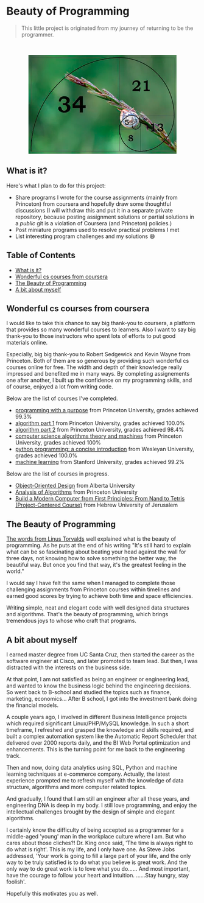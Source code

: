 # Beauty of Programming

> This little project is originated from my journey of returning to be the programmer.

<!-- PROJECT LOGO -->
<br />
<p align="center">
    <img src="images/logo.png" alt="logo">
</p>
 

## What is it?
Here's what I plan to do for this project:

- Share programs I wrote for the course assignments (mainly from Princeton) from coursera and hopefully draw some thoughtful discussions (I will withdraw this and put it in a separate private repository, because posting assignment solutions or partial solutions in a *public* git is a violation of Coursera (and Princeton) policies.)
- Post miniature programs used to resolve practical problems I met
- List interesting program challenges and my solutions :smile:

## Table of Contents

- [What is it?](#what-is-it)
- [Wonderful cs courses from coursera](#wonderful-cs-courses-from-coursera)
- [The Beauty of Programming](#the-beauty-of-programming)
- [A bit about myself](#a-bit-about-myself)


## Wonderful cs courses from coursera
I would like to take this chance to say big thank-you to coursera, a platform that provides so many wonderful courses to learners. Also I want to say big thank-you to those instructors who spent lots of efforts to put good materials online.

Especially, big big thank-you to Robert Sedgewick and Kevin Wayne from Princeton. Both of them are so generous by providing such wonderful cs courses online for free. The width and depth of their knowledge really impressed and benefited me in many ways. By completing assignements one after another, I built up the confidence on my programming skills, and of course, enjoyed a lot from writing code.

Below are the list of courses I've completed.

- [programming with a purpose](https://www.coursera.org/learn/cs-programming-java) from Princeton University, grades achieved 99.3%
- [algorithm part 1](https://www.coursera.org/learn/algorithms-part1/) from Princeton University, grades achieved 100.0%
- [algorithm part 2](https://www.coursera.org/learn/algorithms-part2) from Princeton University, grades achieved 98.4%
- [computer science algorithms theory and machines](https://www.coursera.org/learn/cs-algorithms-theory-machines) from Princeton University, grades achieved 100%
- [python programming: a concise introduction](https://www.coursera.org/learn/python-programming-introduction) from Wesleyan University, grades achieved 100.0%
- [machine learning](https://www.coursera.org/learn/machine-learning) from Stanford University, grades achieved 99.2%


Below are the list of courses in progress.

- [Object-Oriented Design](https://www.coursera.org/learn/object-oriented-design/) from Alberta University
- [Analysis of Algorithms](https://www.coursera.org/learn/analysis-of-algorithms/) from Princeton University
- [Build a Modern Computer from First Principles: From Nand to Tetris (Project-Centered Course)](https://www.coursera.org/learn/build-a-computer/) from Hebrew University of Jerusalem


## The Beauty of Programming
[The words from Linus Torvalds](http://www.bowdoin.edu/~ltoma/teaching/beautyOfProgramming.pdf) well explained what is the beauty of programming. As he puts at the end of his writing "It's still hard to explain what can be so fascinating about beating your head against the wall for three days, not knowing how to solve something the better way, the beautiful way. But once you find that way, it's the greatest feeling in the world."

I would say I have felt the same when I managed to complete those challenging assignments from Princeton courses within timelines and earned good scores by trying to achieve both time and space efficiencies. 

Writing simple, neat and elegant code with well designed data structures and algorithms. 
That's the beauty of programming, which brings tremendous joys to whose who craft that programs.


## A bit about myself
I earned master degree from UC Santa Cruz, then started the career as the software engineer at Cisco, and later promoted to team lead. But then, I was distracted with the interests on the business side. 

At that point, I am not satisfied as being an engineer or engineering lead, and wanted to know the business logic behind the engineering decisions. So went back to B-school and studied the topics such as finance, marketing, economics... After B school, I got into the investment bank doing the financial models. 

A couple years ago, I involved in different Business Intelligence projects which required significant Linux/PHP/MySQL knowledge. In such a short timeframe, I refreshed and grasped the knowledge and skills required, and built a complex automation system like the Automatic Report Scheduler that delivered over 2000 reports daily, and the BI Web Portal optimization and enhancements. This is the turning point for me back to the engineering track.

Then and now, doing data analytics using SQL, Python and machine learning techniques at e-commerce company. Actually, the latest experience prompted me to refresh myself with the knowledge of data structure, algorithms and more computer related topics. 

And gradually, I found that I am still an engineer after all these years, and engineering DNA is deep in my body. I still love programming, and enjoy the intellectual challenges brought by the design of simple and elegant algorithms.

I certainly know the difficulty of being accepted as a programmer for a middle-aged 'young' man in the workplace culture where I am. But who cares about those cliches?! Dr. King once said, 'The time is always right to do what is right'. This is my life, and I only have one. As Steve Jobs addressed, 'Your work is going to fill a large part of your life, and the only way to be truly satisfied is to do
what you believe is great work. And the only way to do great work is to love what you do...... And most important, have the courage to follow your heart and intuition. ......Stay hungry, stay foolish'. 

Hopefully this motivates you as well.
